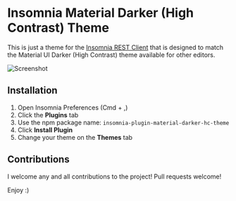 # Insomnia Material Darker (High Contrast) Theme

This is just a theme for the [Insomnia REST Client](https://insomnia.rest) that is designed to match the Material UI Darker (High Contrast) theme available for other editors.

![Screenshot](screenshot.png)

## Installation

1.  Open Insomnia Preferences (Cmd + ,)
2.  Click the **Plugins** tab
3.  Use the npm package name: `insomnia-plugin-material-darker-hc-theme`
4.  Click **Install Plugin**
5.  Change your theme on the **Themes** tab

## Contributions

I welcome any and all contributions to the project!  Pull requests welcome!

Enjoy :)

